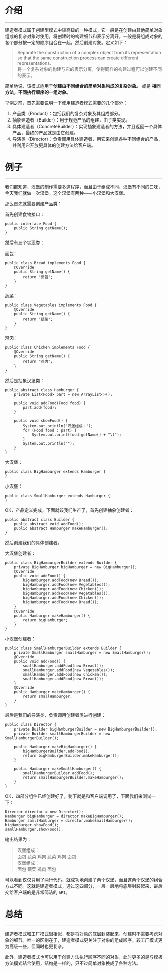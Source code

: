# 介绍


----------

建造者模式属于创建型模式中较高级的一种模式，它一般是在创建由其他简单对象组成的复杂对象时使用，将创建时的构建细节和表示分离开。一般是将组成对象的各个部分按一定的顺序组合在一起，然后创建对象。定义如下：

> Separate the construction of a complex object from its representation so that the same construction process can create different representations. <br/>
> 将一个复杂对象的构建与它的表示分离，使得同样的构建过程可以创建不同的表示。

简单地说，该模式适用于**创建由不同组合的简单对象构成的复杂对象。** 或是 **相同方法，不同执行顺序的一组对象。**

举例之前，首先需要说明一下使用建造者模式需要的几个部分：

 1. 产品类（Product）：包括我们的复杂对象及其组成部分。
 2. 抽象建造者（Builder）：用于规范产品的组建，由子类实现。
 3. 具体建造者（ConcreteBuilder）：实现抽象建造者的方法，并且返回一个具体产品，最终的产品就是由它创建。
 4. 导演类（Director）：负责调用具体建造者，用它来创建各种不同组合的产品，并利用它开放更具体的创建方法给客户端。

# 例子


----------

我们都知道，汉堡的制作需要多道程序，而且由于组成不同，汉堡有不同的口味，今天我们就做一次汉堡。这个汉堡有两种——小汉堡和大汉堡。

那么首先就需要创建产品类：

首先创建食物接口：

	public interface Food {
		public String getName();
	}

然后有三个实现类：

面包：

	public class Bread implements Food {
		@Override
		public String getName() {
			return "面包";
		}
	}

蔬菜：

	public class Vegetables implements Food {
		@Override
		public String getName() {
			return "蔬菜";
		}
	}

鸡肉：

	public class Chicken implements Food {
		@Override
		public String getName() {
			return "鸡肉";
		}
	}

然后是抽象汉堡类：

	public abstract class Hamburger {
		private List<Food> part = new ArrayList<>();
		
		public void addFood(Food food) {
			part.add(food);
		}
		
		public void showFood() {
			System.out.println("汉堡组成：");
			for (Food food : part) {
				System.out.print(food.getName() + "\t");
			}
			System.out.println("");
		}
	}


大汉堡：

	public class BigHamburger extends Hamburger {
	}

小汉堡：

	public class SmallHamburger extends Hamburger {
	}

OK，产品定义完成，下面就该我们生产了，首先创建抽象创建者：

	public abstract class Builder {
		public abstract void addFood();
		public abstract Hamburger makeHamburger();
	}

然后创建我们的具体创建者。

大汉堡创建者：

	public class BigHamburgerBuilder extends Builder {
		private BigHamburger bigHamburger = new BigHamburger();
		@Override
		public void addFood() {
			bigHamburger.addFood(new Bread());
			bigHamburger.addFood(new Vegetables());
			bigHamburger.addFood(new Chicken());
			bigHamburger.addFood(new Vegetables());
			bigHamburger.addFood(new Chicken());
			bigHamburger.addFood(new Bread());
		}
		@Override
		public Hamburger makeHamburger() {
			return bigHamburger;
		}
	}

小汉堡创建者：

	public class SmallHamburgerBuilder extends Builder {
		private SmallHamburger smallHamburger = new SmallHamburger();
		@Override
		public void addFood() {
			smallHamburger.addFood(new Bread());
			smallHamburger.addFood(new Vegetables());
			smallHamburger.addFood(new Chicken());
			smallHamburger.addFood(new Bread());
		}
		@Override
		public Hamburger makeHamburger() {
			return smallHamburger;
		}
	}

最后是我们的导演类，负责调用创建者类进行创建：

	public class Director {
		private Builder bigHamburgerBuilder = new BigHamburgerBuilder();
		private Builder smallHamburgerBuilder = new SmallHamburgerBuilder();
		
		public Hamburger makeBigHamburger() {
			bigHamburgerBuilder.addFood();
			return bigHamburgerBuilder.makeHamburger();
		}
		
		public Hamburger makeSmallHamburger() {
			smallHamburgerBuilder.addFood();
			return smallHamburgerBuilder.makeHamburger();
		}
	}

OK，四部分组件已经创建好了，剩下就是和客户端调用了，下面我们来测试一下：

	Director director = new Director();
	Hamburger bigHamburger = director.makeBigHamburger();
	Hamburger samllHamburger = director.makeSmallHamburger();
	bigHamburger.showFood();
	samllHamburger.showFood();

输出结果为：

> 汉堡组成：<br/>
面包	蔬菜	鸡肉	蔬菜	鸡肉	面包<br/>	
汉堡组成：<br/>
面包	蔬菜	鸡肉	面包	


可以看到仅仅只用了两行代码，就成功地创建了两个汉堡，而且这两个汉堡的组合方式不同。这就是建造者模式，通过这四部分，一层一层地将底层封装起来，最后交给客户端的是非常简洁的 `API`。
# 总结


----------
建造者模式和工厂模式很相似，都是将对象的底层封装起来，创建时不需要考虑对象的细节。唯一的区别在于，建造者模式更关注于对象的组成顺序，较工厂模式更为高级一些，但同时也更复杂。

此外，建造者模式也可以用于创建方法执行顺序不同的对象，此时更多的是与模板方法模式结合使用，结构是一样的，只不过简单对象换成了各种方法。

<br/>